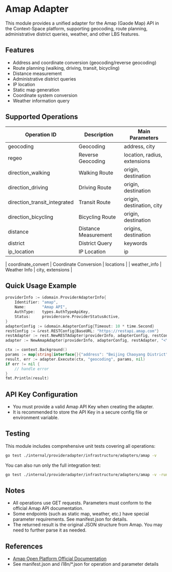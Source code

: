 # Amap Adapter

This module provides a unified adapter for the Amap (Gaode Map) API in the Context-Space platform, supporting geocoding, route planning, administrative district queries, weather, and other LBS features.

## Features
- Address and coordinate conversion (geocoding/reverse geocoding)
- Route planning (walking, driving, transit, bicycling)
- Distance measurement
- Administrative district queries
- IP location
- Static map generation
- Coordinate system conversion
- Weather information query

## Supported Operations
| Operation ID                 | Description           | Main Parameters                |
| ---------------------------- | --------------------- | ------------------------------ |
| geocoding                    | Geocoding             | address, city                  |
| regeo                        | Reverse Geocoding     | location, radius, extensions   |
| direction_walking            | Walking Route         | origin, destination            |
| direction_driving            | Driving Route         | origin, destination            |
| direction_transit_integrated | Transit Route         | origin, destination, city      |
| direction_bicycling          | Bicycling Route       | origin, destination            |
| distance                     | Distance Measurement  | origins, destination           |
| district                     | District Query        | keywords                       |
| ip_location                  | IP Location           | ip                             |

| coordinate_convert           | Coordinate Conversion | locations                      |
| weather_info                 | Weather Info          | city, extensions               |

## Quick Usage Example

```go
providerInfo := &domain.ProviderAdapterInfo{
    Identifier: "amap",
    Name:       "Amap API",
    AuthType:   types.AuthTypeApiKey,
    Status:     providercore.ProviderStatusActive,
}
adapterConfig := &domain.AdapterConfig{Timeout: 10 * time.Second}
restConfig := &rest.RESTConfig{BaseURL: "https://restapi.amap.com"}
restAdapter := rest.NewRESTAdapter(providerInfo, adapterConfig, restConfig)
adapter := NewAmapAdapter(providerInfo, adapterConfig, restAdapter, "<YOUR_API_KEY>")

ctx := context.Background()
params := map[string]interface{}{"address": "Beijing Chaoyang District"}
result, err := adapter.Execute(ctx, "geocoding", params, nil)
if err != nil {
    // handle error
}
fmt.Println(result)
```

## API Key Configuration
- You must provide a valid Amap API Key when creating the adapter.
- It is recommended to store the API Key in a secure config file or environment variable.

## Testing

This module includes comprehensive unit tests covering all operations:

```bash
go test ./internal/provideradapter/infrastructure/adapters/amap -v
```

You can also run only the full integration test:

```bash
go test ./internal/provideradapter/infrastructure/adapters/amap -v -run TestAmapAdapter_AllOperations
```

## Notes
- All operations use GET requests. Parameters must conform to the official Amap API documentation.
- Some endpoints (such as static map, weather, etc.) have special parameter requirements. See manifest.json for details.
- The returned result is the original JSON structure from Amap. You may need to further parse it as needed.

## References
- [Amap Open Platform Official Documentation](https://lbs.amap.com/api/webservice/summary)
- See manifest.json and i18n/*.json for operation and parameter details
 